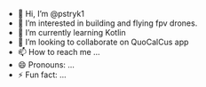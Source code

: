 - 👋 Hi, I’m @pstryk1
- 👀 I’m interested in building and flying fpv drones.
- 🌱 I’m currently learning Kotlin
- 💞️ I’m looking to collaborate on QuoCalCus app
- 📫 How to reach me ...
- 😄 Pronouns: ...
- ⚡ Fun fact: ...

<!---
pstryk1/pstryk1 is a ✨ special ✨ repository because its `README.md` (this file) appears on your GitHub profile.
You can click the Preview link to take a look at your changes.
--->

